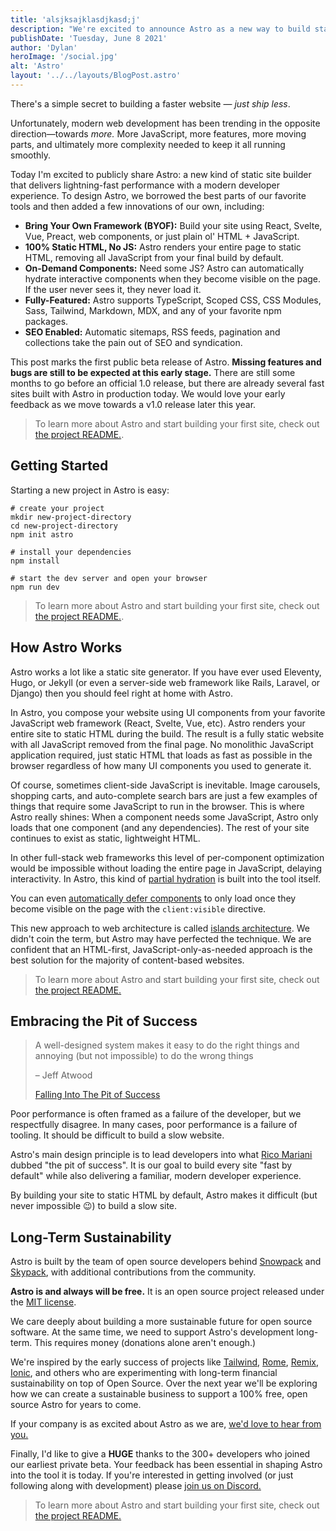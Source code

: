 ```yaml
---
title: 'alsjksajklasdjkasd;j'
description: "We're excited to announce Astro as a new way to build static websites and deliver lightning-fast performance without sacrificing a modern developer experience."
publishDate: 'Tuesday, June 8 2021'
author: 'Dylan'
heroImage: '/social.jpg'
alt: 'Astro'
layout: '../../layouts/BlogPost.astro'
---
```


There's a simple secret to building a faster website — _just ship less_.

Unfortunately, modern web development has been trending in the opposite direction—towards _more._ More JavaScript, more features, more moving parts, and ultimately more complexity needed to keep it all running smoothly.

Today I'm excited to publicly share Astro: a new kind of static site builder that delivers lightning-fast performance with a modern developer experience. To design Astro, we borrowed the best parts of our favorite tools and then added a few innovations of our own, including:

- **Bring Your Own Framework (BYOF):** Build your site using React, Svelte, Vue, Preact, web components, or just plain ol' HTML + JavaScript.
- **100% Static HTML, No JS:** Astro renders your entire page to static HTML, removing all JavaScript from your final build by default.
- **On-Demand Components:** Need some JS? Astro can automatically hydrate interactive components when they become visible on the page. If the user never sees it, they never load it.
- **Fully-Featured:** Astro supports TypeScript, Scoped CSS, CSS Modules, Sass, Tailwind, Markdown, MDX, and any of your favorite npm packages.
- **SEO Enabled:** Automatic sitemaps, RSS feeds, pagination and collections take the pain out of SEO and syndication.

This post marks the first public beta release of Astro. **Missing features and bugs are still to be expected at this early stage.** There are still some months to go before an official 1.0 release, but there are already several fast sites built with Astro in production today. We would love your early feedback as we move towards a v1.0 release later this year.

> To learn more about Astro and start building your first site, check out [the project README.](https://github.com/snowpackjs/astro#-guides).

## Getting Started

Starting a new project in Astro is easy:

```shell
# create your project
mkdir new-project-directory
cd new-project-directory
npm init astro

# install your dependencies
npm install

# start the dev server and open your browser
npm run dev
```

> To learn more about Astro and start building your first site, check out [the project README.](https://github.com/snowpackjs/astro#-guides).

## How Astro Works

Astro works a lot like a static site generator. If you have ever used Eleventy, Hugo, or Jekyll (or even a server-side web framework like Rails, Laravel, or Django) then you should feel right at home with Astro.

In Astro, you compose your website using UI components from your favorite JavaScript web framework (React, Svelte, Vue, etc). Astro renders your entire site to static HTML during the build. The result is a fully static website with all JavaScript removed from the final page. No monolithic JavaScript application required, just static HTML that loads as fast as possible in the browser regardless of how many UI components you used to generate it.

Of course, sometimes client-side JavaScript is inevitable. Image carousels, shopping carts, and auto-complete search bars are just a few examples of things that require some JavaScript to run in the browser. This is where Astro really shines: When a component needs some JavaScript, Astro only loads that one component (and any dependencies). The rest of your site continues to exist as static, lightweight HTML.

In other full-stack web frameworks this level of per-component optimization would be impossible without loading the entire page in JavaScript, delaying interactivity. In Astro, this kind of [partial hydration](https://addyosmani.com/blog/rehydration/) is built into the tool itself.

You can even [automatically defer components](https://codepen.io/jonneal/full/ZELvMvw) to only load once they become visible on the page with the `client:visible` directive.

This new approach to web architecture is called [islands architecture](https://jasonformat.com/islands-architecture/). We didn't coin the term, but Astro may have perfected the technique. We are confident that an HTML-first, JavaScript-only-as-needed approach is the best solution for the majority of content-based websites.

> To learn more about Astro and start building your first site, check out [the project README.](https://github.com/snowpackjs/astro#-guides)

## Embracing the Pit of Success

> A well-designed system makes it easy to do the right things and annoying (but not impossible) to do the wrong things<div class="source"><p>– Jeff Atwood</p>[Falling Into The Pit of Success](https://blog.codinghorror.com/falling-into-the-pit-of-success/)</div>

Poor performance is often framed as a failure of the developer, but we respectfully disagree. In many cases, poor performance is a failure of tooling. It should be difficult to build a slow website.

Astro's main design principle is to lead developers into what [Rico Mariani](https://twitter.com/ricomariani) dubbed "the pit of success". It is our goal to build every site "fast by default" while also delivering a familiar, modern developer experience.

By building your site to static HTML by default, Astro makes it difficult (but never impossible 😉) to build a slow site.

## Long-Term Sustainability

Astro is built by the team of open source developers behind [Snowpack](https://snowpack.dev) and [Skypack](https://skypack.dev), with additional contributions from the community.

**Astro is and always will be free.** It is an open source project released under the [MIT license](https://github.com/snowpackjs/astro/blob/main/LICENSE).

We care deeply about building a more sustainable future for open source software. At the same time, we need to support Astro's development long-term. This requires money (donations alone aren't enough.)

We're inspired by the early success of projects like [Tailwind](https://tailwindcss.com/), [Rome](https://rome.tools/), [Remix](https://remix.run/), [Ionic](https://ionicframework.com/), and others who are experimenting with long-term financial sustainability on top of Open Source. Over the next year we'll be exploring how we can create a sustainable business to support a 100% free, open source Astro for years to come.

If your company is as excited about Astro as we are, [we'd love to hear from you.](https://astro.build/chat)

Finally, I'd like to give a **HUGE** thanks to the 300+ developers who joined our earliest private beta. Your feedback has been essential in shaping Astro into the tool it is today. If you're interested in getting involved (or just following along with development) please [join us on Discord.](https://astro.build/chat)

> To learn more about Astro and start building your first site, check out [the project README.](https://github.com/snowpackjs/astro#-guides)
